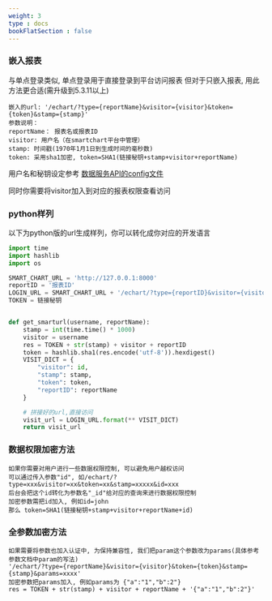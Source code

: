 ```yaml
---
weight: 3
type : docs
bookFlatSection : false
---
```

### 嵌入报表
与单点登录类似, 单点登录用于直接登录到平台访问报表
但对于只嵌入报表, 用此方法更合适(需升级到5.3.11以上)
```
嵌入的url: '/echart/?type={reportName}&visitor={visitor}&token={token}&stamp={stamp}'
参数说明：
reportName： 报表名或报表ID
visitor: 用户名（在smartchart平台中管理）
stamp: 时间戳(1970年1月1日到生成时间的毫秒数)
token: 采用sha1加密, token=SHA1(链接秘钥+stamp+visitor+reportName)

```
用户名和秘钥设定参考 [数据服务API的config文件](https://gitee.com/smartchart/smartchart/wikis/9.%E8%BF%9B%E9%98%B6%E5%BC%80%E5%8F%91PRO/%E6%95%B0%E6%8D%AE%E6%9C%8D%E5%8A%A1API)

同时你需要将visitor加入到对应的报表权限查看访问

### python样列
以下为python版的url生成样列，你可以转化成你对应的开发语言
```python
import time
import hashlib
import os

SMART_CHART_URL = 'http://127.0.0.1:8000'
reportID = '报表ID'
LOGIN_URL = SMART_CHART_URL + '/echart/?type={reportID}&visitor={visitor}&token={token}&stamp={stamp}'
TOKEN = 链接秘钥


def get_smarturl(username, reportName):
    stamp = int(time.time() * 1000)
    visitor = username
    res = TOKEN + str(stamp) + visitor + reportID
    token = hashlib.sha1(res.encode('utf-8')).hexdigest()
    VISIT_DICT = {
        "visitor": id,
        "stamp": stamp,
        "token": token,
        "reportID": reportName
    }

    # 拼接好的url,直接访问
    visit_url = LOGIN_URL.format(** VISIT_DICT)
    return visit_url
```


### 数据权限加密方法
```
如果你需要对用户进行一些数据权限控制, 可以避免用户越权访问
可以通过传入参数"id", 如/echart/?type=xxx&visitor=xx&token=xx&stamp=xxxxx&id=xxx
后台会把这个id转化为参数名"_id"给对应的查询来进行数据权限控制
加密参数需把id加入, 例如id=john
那么 token=SHA1(链接秘钥+stamp+visitor+reportName+id)
```

### 全参数加密方法
```
如果需要将参数也加入认证中, 为保持兼容性, 我们把param这个参数改为params(具体参考参数文档中param的写法)
'/echart/?type={reportName}&visitor={visitor}&token={token}&stamp={stamp}&params=xxxx'
加密参数把params加入, 例如params为 {"a":"1","b":2"}
res = TOKEN + str(stamp) + visitor + reportName + '{"a":"1","b":2"}'

```